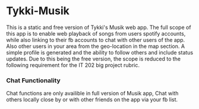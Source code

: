 # Tykki-Musik

This is a static and free version of Tykki's Musik web app. The full scope of this app is to enable web playback of songs from users spotify accounts, while also linking to their fb accounts to chat with other users of the app. Also other users in  your area from the geo-location in the map section. A simple profile is generated and the ability to follow others and include status updates. Due to this being the free version, the scope is reduced to the following requirement for the IT 202 big project rubric.

### Chat Functionality 
Chat functions are only availible in full version of Musik app, Chat with others locally close by or with other friends on the app via your fb list.

